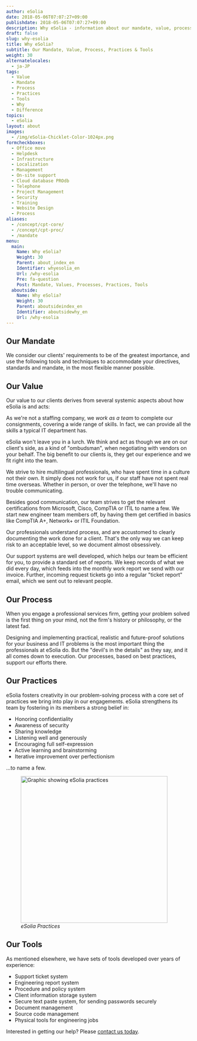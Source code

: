 ```yaml
---
author: eSolia
date: 2018-05-06T07:07:27+09:00
publishdate: 2018-05-06T07:07:27+09:00
description: Why eSolia - information about our mandate, value, process, practices and tools.
draft: false
slug: why-esolia
title: Why eSolia?
subtitle: Our Mandate, Value, Process, Practices & Tools
weight: 30
alternatelocales:
  - ja-JP
tags:
  - Value
  - Mandate
  - Process
  - Practices
  - Tools
  - Why
  - Difference
topics:
  - eSolia
layout: about
images:
  - /img/eSolia-Chicklet-Color-1024px.png
formcheckboxes:
  - Office move
  - Helpdesk
  - Infrastructure
  - Localization
  - Management
  - On-site support
  - Cloud database PROdb
  - Telephone
  - Project Management
  - Security
  - Training
  - Website Design
  - Process
aliases:
  - /concept/cpt-core/
  - /concept/cpt-proc/
  - /mandate
menu:
  main:
    Name: Why eSolia?
    Weight: 30
    Parent: about_index_en
    Identifier: whyesolia_en
    Url: /why-esolia
    Pre: fa-question
    Post: Mandate, Values, Processes, Practices, Tools
  aboutside:
    Name: Why eSolia?
    Weight: 30
    Parent: aboutsideindex_en
    Identifier: aboutsidewhy_en
    Url: /why-esolia
---
```


## Our Mandate
We consider our clients' requirements to be of the greatest importance, and use the following tools and techniques to accommodate your directives, standards and mandate, in the most flexible manner possible.

## Our Value

Our value to our clients derives from several systemic aspects about how eSolia is and acts:

<i class="small mdi-social-people grey-text text-darken-2 left"></i> As we're not a staffing company, we _work as a team_ to complete our consignments, covering a wide range of skills. In fact, we can provide all the skills a typical IT department has.

<i class="small mdi-hardware-security grey-text text-darken-2 left"></i> eSolia won't leave you in a lurch. We think and act as though we are on our client's side, as a kind of "ombudsman", when negotiating with vendors on your behalf. The big benefit to our clients is, they get our experience and we fit right into the team.

<i class="small mdi-communication-forum grey-text text-darken-2 left"></i> We strive to hire multilingual professionals, who have spent time in a culture not their own. It simply does not work for us, if our staff have not spent real time overseas. Whether in person, or over the telephone, we'll have no trouble communicating.

<i class="small mdi-action-bookmark-outline grey-text text-darken-2 left"></i> Besides good communication, our team strives to get the relevant certifications from Microsoft, Cisco, CompTIA or ITIL to name a few. We start new engineer team members off, by having them get certified in basics like CompTIA A+, Network+ or ITIL Foundation.

<i class="small mdi-editor-mode-edit grey-text text-darken-2 left"></i> Our professionals understand process, and are accustomed to clearly documenting the work done for a client. That's the only way we can keep risk to an acceptable level, so we document almost obsessively.

<i class="small mdi-toggle-check-box grey-text text-darken-2 left"></i> Our support systems are well developed, which helps our team be efficient for you, to provide a standard set of reports. We keep records of what we did every day, which feeds into the monthly work report we send with our invoice. Further, incoming request tickets go into a regular "ticket report" email, which we sent out to relevant people.

## Our Process

When you engage a professional services firm, getting your problem solved is the first thing on your mind, not the firm's history or philosophy, or the latest fad.

Designing and implementing practical, realistic and future-proof solutions for your business and IT problems is the most important thing the professionals at eSolia do. But the "devil's in the details" as they say, and it all comes down to execution. Our processes, based on best practices, support our efforts there.

## Our Practices

eSolia fosters creativity in our problem-solving process with a core set of practices we bring into play in our engagements. eSolia strengthens its team by fostering in its members a strong belief in:

* Honoring confidentiality
* Awareness of security
* Sharing knowledge
* Listening well and generously
* Encouraging full self-expression
* Active learning and brainstorming
* Iterative improvement over perfectionism

...to name a few.

<figure class="image-container">
<img class="materialboxed responsive-img" width="400" data-caption="eSolia Practices" alt="Graphic showing eSolia practices" src="/img/eSolia-Post-Practices-en.png" >
<figcaption><em>eSolia Practices</em></figcaption>
</figure>

## Our Tools

As mentioned elsewhere, we have sets of tools developed over years of experience:

* Support ticket system
* Engineering report system
* Procedure and policy system
* Client information storage system
* Secure text paste system, for sending passwords securely
* Document management
* Source code management
* Physical tools for engineering jobs

Interested in getting our help? Please [contact us today](/info-request/).
